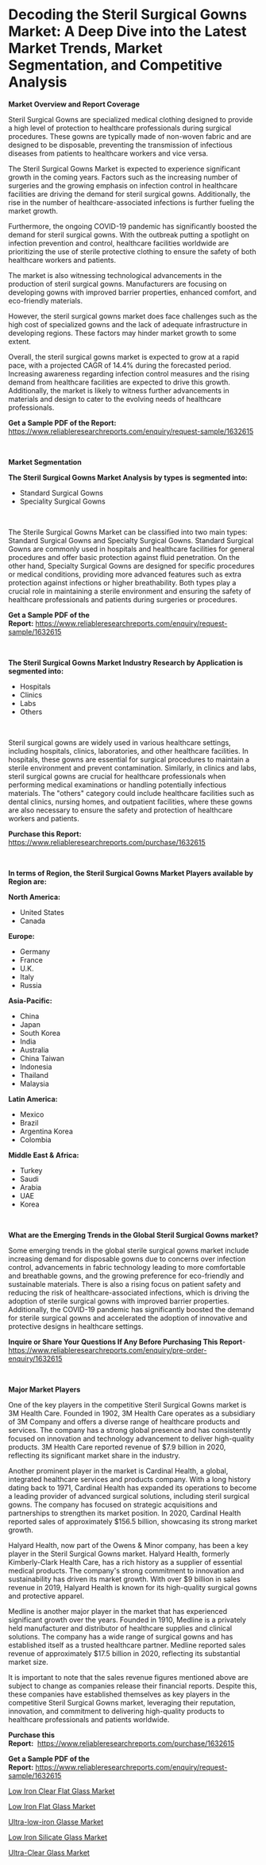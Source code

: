 <p><h1>Decoding the Steril Surgical Gowns Market: A Deep Dive into the Latest Market Trends, Market Segmentation, and Competitive Analysis</h1></p><p><strong>Market Overview and Report Coverage</strong></p>
<p><p>Steril Surgical Gowns are specialized medical clothing designed to provide a high level of protection to healthcare professionals during surgical procedures. These gowns are typically made of non-woven fabric and are designed to be disposable, preventing the transmission of infectious diseases from patients to healthcare workers and vice versa.</p><p>The Steril Surgical Gowns Market is expected to experience significant growth in the coming years. Factors such as the increasing number of surgeries and the growing emphasis on infection control in healthcare facilities are driving the demand for steril surgical gowns. Additionally, the rise in the number of healthcare-associated infections is further fueling the market growth.</p><p>Furthermore, the ongoing COVID-19 pandemic has significantly boosted the demand for steril surgical gowns. With the outbreak putting a spotlight on infection prevention and control, healthcare facilities worldwide are prioritizing the use of sterile protective clothing to ensure the safety of both healthcare workers and patients.</p><p>The market is also witnessing technological advancements in the production of steril surgical gowns. Manufacturers are focusing on developing gowns with improved barrier properties, enhanced comfort, and eco-friendly materials.</p><p>However, the steril surgical gowns market does face challenges such as the high cost of specialized gowns and the lack of adequate infrastructure in developing regions. These factors may hinder market growth to some extent.</p><p>Overall, the steril surgical gowns market is expected to grow at a rapid pace, with a projected CAGR of 14.4% during the forecasted period. Increasing awareness regarding infection control measures and the rising demand from healthcare facilities are expected to drive this growth. Additionally, the market is likely to witness further advancements in materials and design to cater to the evolving needs of healthcare professionals.</p></p>
<p><strong>Get a Sample PDF of the Report:</strong> <a href="https://www.reliableresearchreports.com/enquiry/request-sample/1632615">https://www.reliableresearchreports.com/enquiry/request-sample/1632615</a></p>
<p>&nbsp;</p>
<p><strong>Market Segmentation</strong></p>
<p><strong>The Steril Surgical Gowns Market Analysis by types is segmented into:</strong></p>
<p><ul><li>Standard Surgical Gowns</li><li>Speciality Surgical Gowns</li></ul></p>
<p>&nbsp;</p>
<p><p>The Sterile Surgical Gowns Market can be classified into two main types: Standard Surgical Gowns and Specialty Surgical Gowns. Standard Surgical Gowns are commonly used in hospitals and healthcare facilities for general procedures and offer basic protection against fluid penetration. On the other hand, Specialty Surgical Gowns are designed for specific procedures or medical conditions, providing more advanced features such as extra protection against infections or higher breathability. Both types play a crucial role in maintaining a sterile environment and ensuring the safety of healthcare professionals and patients during surgeries or procedures.</p></p>
<p><strong>Get a Sample PDF of the Report:</strong>&nbsp;<a href="https://www.reliableresearchreports.com/enquiry/request-sample/1632615">https://www.reliableresearchreports.com/enquiry/request-sample/1632615</a></p>
<p>&nbsp;</p>
<p><strong>The Steril Surgical Gowns Market Industry Research by Application is segmented into:</strong></p>
<p><ul><li>Hospitals</li><li>Clinics</li><li>Labs</li><li>Others</li></ul></p>
<p>&nbsp;</p>
<p><p>Steril surgical gowns are widely used in various healthcare settings, including hospitals, clinics, laboratories, and other healthcare facilities. In hospitals, these gowns are essential for surgical procedures to maintain a sterile environment and prevent contamination. Similarly, in clinics and labs, steril surgical gowns are crucial for healthcare professionals when performing medical examinations or handling potentially infectious materials. The "others" category could include healthcare facilities such as dental clinics, nursing homes, and outpatient facilities, where these gowns are also necessary to ensure the safety and protection of healthcare workers and patients.</p></p>
<p><strong>Purchase this Report:</strong>&nbsp; <a href="https://www.reliableresearchreports.com/purchase/1632615">https://www.reliableresearchreports.com/purchase/1632615</a></p>
<p>&nbsp;</p>
<p><strong>In terms of Region, the Steril Surgical Gowns Market Players available by Region are:</strong></p>
<p>
    <p> <strong> North America: </strong>
        <ul>
            <li>United States</li>
            <li>Canada</li>
        </ul>
        </p> 
    <p> <strong> Europe: </strong>
        <ul>
            <li>Germany</li>
            <li>France</li>
            <li>U.K.</li>
            <li>Italy</li>
            <li>Russia</li>
        </ul>
        </p> 
    <p> <strong> Asia-Pacific: </strong>
        <ul>
            <li>China</li>
            <li>Japan</li>
            <li>South Korea</li>
            <li>India</li>
            <li>Australia</li>
            <li>China Taiwan</li>
            <li>Indonesia</li>
            <li>Thailand</li>
            <li>Malaysia</li>
        </ul>
        </p> 
    <p> <strong> Latin America: </strong>
        <ul>
            <li>Mexico</li>
            <li>Brazil</li>
            <li>Argentina Korea</li>
            <li>Colombia</li>
        </ul>
        </p> 
    <p> <strong> Middle East & Africa: </strong>
        <ul>
            <li>Turkey</li>
            <li>Saudi</li>
            <li>Arabia</li>
            <li>UAE</li>
            <li>Korea</li>
        </ul>
    </p>
    </p>
<p>&nbsp;</p>
<p><strong>What are the Emerging Trends in the Global Steril Surgical Gowns market?</strong></p>
<p><p>Some emerging trends in the global sterile surgical gowns market include increasing demand for disposable gowns due to concerns over infection control, advancements in fabric technology leading to more comfortable and breathable gowns, and the growing preference for eco-friendly and sustainable materials. There is also a rising focus on patient safety and reducing the risk of healthcare-associated infections, which is driving the adoption of sterile surgical gowns with improved barrier properties. Additionally, the COVID-19 pandemic has significantly boosted the demand for sterile surgical gowns and accelerated the adoption of innovative and protective designs in healthcare settings.</p></p>
<p><strong>Inquire or Share Your Questions If Any Before Purchasing This Report</strong>- <a href="https://www.reliableresearchreports.com/enquiry/pre-order-enquiry/1632615">https://www.reliableresearchreports.com/enquiry/pre-order-enquiry/1632615</a></p>
<p>&nbsp;</p>
<p><strong>Major Market Players</strong></p>
<p><p>One of the key players in the competitive Steril Surgical Gowns market is 3M Health Care. Founded in 1902, 3M Health Care operates as a subsidiary of 3M Company and offers a diverse range of healthcare products and services. The company has a strong global presence and has consistently focused on innovation and technology advancement to deliver high-quality products. 3M Health Care reported revenue of $7.9 billion in 2020, reflecting its significant market share in the industry.</p><p>Another prominent player in the market is Cardinal Health, a global, integrated healthcare services and products company. With a long history dating back to 1971, Cardinal Health has expanded its operations to become a leading provider of advanced surgical solutions, including steril surgical gowns. The company has focused on strategic acquisitions and partnerships to strengthen its market position. In 2020, Cardinal Health reported sales of approximately $156.5 billion, showcasing its strong market growth.</p><p>Halyard Health, now part of the Owens & Minor company, has been a key player in the Steril Surgical Gowns market. Halyard Health, formerly Kimberly-Clark Health Care, has a rich history as a supplier of essential medical products. The company's strong commitment to innovation and sustainability has driven its market growth. With over $9 billion in sales revenue in 2019, Halyard Health is known for its high-quality surgical gowns and protective apparel.</p><p>Medline is another major player in the market that has experienced significant growth over the years. Founded in 1910, Medline is a privately held manufacturer and distributor of healthcare supplies and clinical solutions. The company has a wide range of surgical gowns and has established itself as a trusted healthcare partner. Medline reported sales revenue of approximately $17.5 billion in 2020, reflecting its substantial market size.</p><p>It is important to note that the sales revenue figures mentioned above are subject to change as companies release their financial reports. Despite this, these companies have established themselves as key players in the competitive Steril Surgical Gowns market, leveraging their reputation, innovation, and commitment to delivering high-quality products to healthcare professionals and patients worldwide.</p></p>
<p><strong>Purchase this Report:</strong>&nbsp;&nbsp;<a href="https://www.reliableresearchreports.com/purchase/1632615">https://www.reliableresearchreports.com/purchase/1632615</a></p>
<p></p>
<p><strong>Get a Sample PDF of the Report:</strong>&nbsp;<a href="https://www.reliableresearchreports.com/enquiry/request-sample/1632615">https://www.reliableresearchreports.com/enquiry/request-sample/1632615</a></p>
<p><p><a href="https://medium.com/@smithazim89098/low-iron-clear-flat-glass-market-exploring-market-share-market-trends-and-future-growth-50da89e7b2af">Low Iron Clear Flat Glass Market</a></p><p><a href="https://medium.com/@helalkhan4512/low-iron-flat-glass-market-analysis-its-cagr-market-segmentation-and-global-industry-overview-10eb61b37148">Low Iron Flat Glass Market</a></p><p><a href="https://medium.com/@noewwade60/ultra-low-iron-glasse-market-analysis-and-sze-forecasted-for-period-from-2023-to-2030-4c7d9107fbde">Ultra-low-iron Glasse Market</a></p><p><a href="https://medium.com/@wadeodinnn745/low-iron-silicate-glass-market-competitive-analysis-market-trends-and-forecast-to-2030-eeef5925b1a6">Low Iron Silicate Glass Market</a></p><p><a href="https://medium.com/@ziansann43365/ultra-clear-glass-market-size-and-market-trends-complete-industry-overview-2023-to-2030-7c937bd5df70">Ultra-Clear Glass Market</a></p></p>